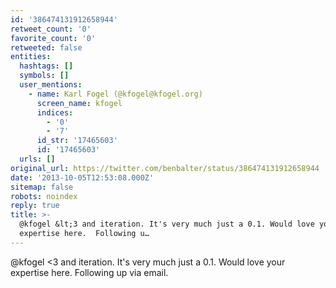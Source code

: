 ```yaml
---
id: '386474131912658944'
retweet_count: '0'
favorite_count: '0'
retweeted: false
entities:
  hashtags: []
  symbols: []
  user_mentions:
    - name: Karl Fogel (@kfogel@kfogel.org)
      screen_name: kfogel
      indices:
        - '0'
        - '7'
      id_str: '17465603'
      id: '17465603'
  urls: []
original_url: https://twitter.com/benbalter/status/386474131912658944
date: '2013-10-05T12:53:08.000Z'
sitemap: false
robots: noindex
reply: true
title: >-
  @kfogel &lt;3 and iteration. It's very much just a 0.1. Would love your
  expertise here.  Following u…
---
```


@kfogel &lt;3 and iteration. It's very much just a 0.1. Would love your expertise here.  Following up via email.